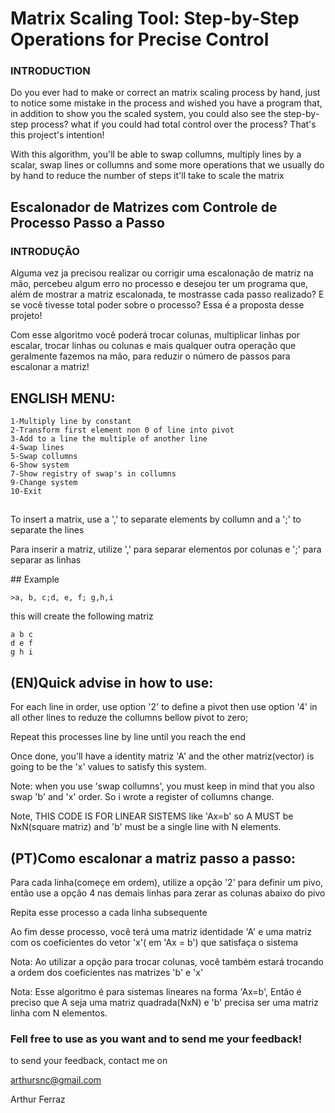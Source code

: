 # Matrix Scaling Tool: Step-by-Step Operations for Precise Control
 

### INTRODUCTION

Do you ever had to make or correct an matrix scaling process by hand, just to notice some mistake in the process and wished you have a program that, in addition to show you the scaled system, you could also see the step-by-step process? what if you could had total control over the process? That's this project's intention!

With this algorithm, you'll be able to swap collumns, multiply lines by a scalar, swap lines or collumns and some more operations that we usually do by hand to reduce the number of steps it'll take to scale the matrix

## Escalonador de Matrizes com Controle de Processo Passo a Passo

### INTRODUÇÃO
Alguma vez ja precisou realizar ou corrigir uma escalonação de matriz na mão, percebeu algum erro no processo e desejou ter um programa que, além de mostrar a matriz escalonada, te mostrasse cada passo realizado? E se você tivesse total poder sobre o processo? Essa é a proposta desse projeto!

Com esse algoritmo você poderá trocar colunas, multiplicar linhas por escalar, trocar linhas ou colunas e mais qualquer outra operação que geralmente fazemos na mão, para reduzir o número de passos para escalonar a matriz!

##

## ENGLISH MENU:
    1-Multiply line by constant
    2-Transform first element non 0 of line into pivot
    3-Add to a line the multiple of another line
    4-Swap lines
    5-Swap collumns
    6-Show system
    7-Show registry of swap's in collumns
    9-Change system
    10-Exit
##
<p>To insert a matrix, use a ',' to separate elements by collumn and a ';' to separate the lines</p>
<p>Para inserir a matriz, utilize ',' para separar elementos por colunas e ';' para separar as linhas</p>
## Example

    >a, b, c;d, e, f; g,h,i
<p>this will create the following matriz</p>

    a b c
    d e f
    g h i

## (EN)Quick advise in how to use:
<p>For each line in order, use option '2' to define a pivot then use option '4' in all other lines to reduze the collumns bellow pivot to zero;</p>
<p>Repeat this processes line by line until you reach the end</p>
<p>Once done, you'll have a identity matriz 'A' and the other matriz(vector) is going to be the 'x' values to satisfy this system.</p>
<p>Note: when you use 'swap collumns', you must keep in mind that you also swap 'b' and 'x' order. So i wrote a register of collumns change.</p>
<p>Note, THIS CODE IS FOR LINEAR SISTEMS like 'Ax=b' so A MUST be NxN(square matriz) and 'b' must be a single line with N elements.</p>
    
## (PT)Como escalonar a matriz passo a passo:
<p>Para cada linha(começe em ordem), utilize a opção '2' para definir um pivo, então use a opção 4 nas demais linhas para zerar as colunas abaixo do pivo</p>
<p>Repita esse processo a cada linha subsequente</p>
<p>Ao fim desse processo, você terá uma matriz identidade 'A' e uma matriz com os coeficientes do vetor 'x'( em 'Ax = b') que satisfaça o sistema</p>
<p>Nota: Ao utilizar a opção para trocar colunas, você também estará trocando a ordem dos coeficientes nas matrizes 'b' e 'x'</p>
<p>Nota: Esse algoritmo é para sistemas lineares na forma 'Ax=b', Então é preciso que A seja uma matriz quadrada(NxN) e 'b' precisa ser uma matriz linha com N elementos.</p>

### Fell free to use as you want and to send me your feedback! 

to send your feedback, contact me on

arthursnc@gmail.com

Arthur Ferraz
